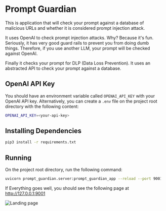 # Prompt Guardian

This is application that will check your prompt against a database of 
malicious URLs and whether it is considered prompt injection attack.

It uses OpenAI to check prompt injection attacks. Why? Because it's fun.
Seriously, it has very good guard rails to prevent you from doing dumb things. Therefore, 
if you use another LLM, your prompt will be checked against OpenAI.

Finally it checks your prompt for DLP (Data Loss Prevention). It uses an abstracted
API to check your prompt against a database.

## OpenAI API Key

You should have an environment variable called `OPENAI_API_KEY` with your OpenAI API key. Alternatively,
you can create a `.env` file on the project root directory with the following content:

```bash
OPENAI_API_KEY=<your-api-key>
```

## Installing Dependencies

```bash
pip3 install -r requirements.txt
```

## Running

On the project root directory, run the following command:

```bash
uvicorn prompt_guardian.server:prompt_guardian_app --reload --port 9001 
```

If Everything goes well, you should see the following page at http://127.0.0.1:9001


![Landing page](images/landing.png)
